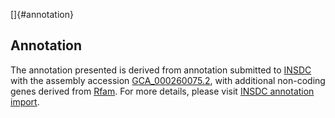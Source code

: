 []{#annotation}

Annotation
----------

The annotation presented is derived from annotation submitted to
[INSDC](http://www.insdc.org) with the assembly accession
[GCA\_000260075.2](http://www.ebi.ac.uk/ena/data/view/GCA_000260075.2),
with additional non-coding genes derived from
[Rfam](http://rfam.xfam.org/). For more details, please visit [INSDC
annotation
import](http://ensemblgenomes.org/info/data/insdc_annotation).
